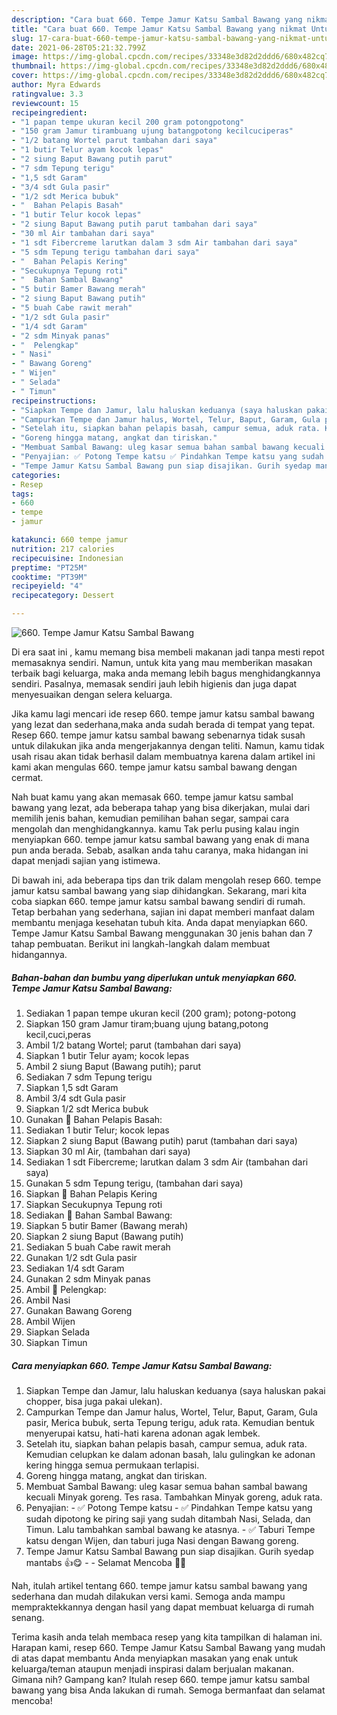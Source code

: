 ```yaml
---
description: "Cara buat 660. Tempe Jamur Katsu Sambal Bawang yang nikmat Untuk Jualan"
title: "Cara buat 660. Tempe Jamur Katsu Sambal Bawang yang nikmat Untuk Jualan"
slug: 17-cara-buat-660-tempe-jamur-katsu-sambal-bawang-yang-nikmat-untuk-jualan
date: 2021-06-28T05:21:32.799Z
image: https://img-global.cpcdn.com/recipes/33348e3d82d2ddd6/680x482cq70/660-tempe-jamur-katsu-sambal-bawang-foto-resep-utama.jpg
thumbnail: https://img-global.cpcdn.com/recipes/33348e3d82d2ddd6/680x482cq70/660-tempe-jamur-katsu-sambal-bawang-foto-resep-utama.jpg
cover: https://img-global.cpcdn.com/recipes/33348e3d82d2ddd6/680x482cq70/660-tempe-jamur-katsu-sambal-bawang-foto-resep-utama.jpg
author: Myra Edwards
ratingvalue: 3.3
reviewcount: 15
recipeingredient:
- "1 papan tempe ukuran kecil 200 gram potongpotong"
- "150 gram Jamur tirambuang ujung batangpotong kecilcuciperas"
- "1/2 batang Wortel parut tambahan dari saya"
- "1 butir Telur ayam kocok lepas"
- "2 siung Baput Bawang putih parut"
- "7 sdm Tepung terigu"
- "1,5 sdt Garam"
- "3/4 sdt Gula pasir"
- "1/2 sdt Merica bubuk"
- "  Bahan Pelapis Basah"
- "1 butir Telur kocok lepas"
- "2 siung Baput Bawang putih parut tambahan dari saya"
- "30 ml Air tambahan dari saya"
- "1 sdt Fibercreme larutkan dalam 3 sdm Air tambahan dari saya"
- "5 sdm Tepung terigu tambahan dari saya"
- "  Bahan Pelapis Kering"
- "Secukupnya Tepung roti"
- "  Bahan Sambal Bawang"
- "5 butir Bamer Bawang merah"
- "2 siung Baput Bawang putih"
- "5 buah Cabe rawit merah"
- "1/2 sdt Gula pasir"
- "1/4 sdt Garam"
- "2 sdm Minyak panas"
- "  Pelengkap"
- " Nasi"
- " Bawang Goreng"
- " Wijen"
- " Selada"
- " Timun"
recipeinstructions:
- "Siapkan Tempe dan Jamur, lalu haluskan keduanya (saya haluskan pakai chopper, bisa juga pakai ulekan)."
- "Campurkan Tempe dan Jamur halus, Wortel, Telur, Baput, Garam, Gula pasir, Merica bubuk, serta Tepung terigu, aduk rata. Kemudian bentuk menyerupai katsu, hati-hati karena adonan agak lembek."
- "Setelah itu, siapkan bahan pelapis basah, campur semua, aduk rata. Kemudian celupkan ke dalam adonan basah, lalu gulingkan ke adonan kering hingga semua permukaan terlapisi."
- "Goreng hingga matang, angkat dan tiriskan."
- "Membuat Sambal Bawang: uleg kasar semua bahan sambal bawang kecuali Minyak goreng. Tes rasa. Tambahkan Minyak goreng, aduk rata."
- "Penyajian: ✅ Potong Tempe katsu ✅ Pindahkan Tempe katsu yang sudah dipotong ke piring saji yang sudah ditambah Nasi, Selada, dan Timun. Lalu tambahkan sambal bawang ke atasnya. ✅ Taburi Tempe katsu dengan Wijen, dan taburi juga Nasi dengan Bawang goreng."
- "Tempe Jamur Katsu Sambal Bawang pun siap disajikan. Gurih syedap mantabs 👍😋  Selamat Mencoba 🙏😊"
categories:
- Resep
tags:
- 660
- tempe
- jamur

katakunci: 660 tempe jamur 
nutrition: 217 calories
recipecuisine: Indonesian
preptime: "PT25M"
cooktime: "PT39M"
recipeyield: "4"
recipecategory: Dessert

---
```



![660. Tempe Jamur Katsu Sambal Bawang](https://img-global.cpcdn.com/recipes/33348e3d82d2ddd6/680x482cq70/660-tempe-jamur-katsu-sambal-bawang-foto-resep-utama.jpg)

Di era  saat ini , kamu memang bisa membeli makanan jadi tanpa mesti repot memasaknya sendiri. Namun, untuk kita yang mau memberikan masakan terbaik bagi keluarga, maka anda memang lebih bagus menghidangkannya sendiri. Pasalnya, memasak sendiri jauh lebih higienis dan juga dapat menyesuaikan dengan selera keluarga.

Jika kamu lagi mencari ide resep 660. tempe jamur katsu sambal bawang yang lezat dan sederhana,maka anda sudah berada di tempat yang tepat. Resep 660. tempe jamur katsu sambal bawang  sebenarnya tidak susah untuk dilakukan jika anda mengerjakannya dengan teliti. Namun, kamu tidak usah risau akan tidak berhasil dalam membuatnya 
karena dalam artikel ini kami akan mengulas 660. tempe jamur katsu sambal bawang dengan cermat.  



Nah buat kamu yang akan memasak 660. tempe jamur katsu sambal bawang yang lezat, ada beberapa tahap yang bisa dikerjakan, mulai dari memilih jenis bahan, kemudian pemilihan bahan segar, sampai cara mengolah dan menghidangkannya. kamu Tak perlu pusing kalau ingin menyiapkan 660. tempe jamur katsu sambal bawang yang enak di mana pun anda berada. Sebab, asalkan anda  tahu caranya, maka hidangan ini dapat menjadi sajian yang istimewa.

Di bawah ini, ada beberapa tips dan trik dalam mengolah resep 660. tempe jamur katsu sambal bawang yang siap dihidangkan. Sekarang, mari kita coba siapkan 660. tempe jamur katsu sambal bawang sendiri di rumah. Tetap berbahan yang sederhana, sajian ini dapat memberi manfaat dalam membantu menjaga kesehatan tubuh kita. Anda dapat menyiapkan 660. Tempe Jamur Katsu Sambal Bawang menggunakan 30 jenis bahan dan 7 tahap pembuatan. Berikut ini langkah-langkah dalam membuat hidangannya.

<!--inarticleads1-->

##### Bahan-bahan dan bumbu yang diperlukan untuk menyiapkan 660. Tempe Jamur Katsu Sambal Bawang:

1. Sediakan 1 papan tempe ukuran kecil (200 gram); potong-potong
1. Siapkan 150 gram Jamur tiram;buang ujung batang,potong kecil,cuci,peras
1. Ambil 1/2 batang Wortel; parut (tambahan dari saya)
1. Siapkan 1 butir Telur ayam; kocok lepas
1. Ambil 2 siung Baput (Bawang putih); parut
1. Sediakan 7 sdm Tepung terigu
1. Siapkan 1,5 sdt Garam
1. Ambil 3/4 sdt Gula pasir
1. Siapkan 1/2 sdt Merica bubuk
1. Gunakan  📌 Bahan Pelapis Basah:
1. Sediakan 1 butir Telur; kocok lepas
1. Siapkan 2 siung Baput (Bawang putih) parut (tambahan dari saya)
1. Siapkan 30 ml Air, (tambahan dari saya)
1. Sediakan 1 sdt Fibercreme; larutkan dalam 3 sdm Air (tambahan dari saya)
1. Gunakan 5 sdm Tepung terigu, (tambahan dari saya)
1. Siapkan  📌 Bahan Pelapis Kering
1. Siapkan Secukupnya Tepung roti
1. Sediakan  📌 Bahan Sambal Bawang:
1. Siapkan 5 butir Bamer (Bawang merah)
1. Siapkan 2 siung Baput (Bawang putih)
1. Sediakan 5 buah Cabe rawit merah
1. Gunakan 1/2 sdt Gula pasir
1. Sediakan 1/4 sdt Garam
1. Gunakan 2 sdm Minyak panas
1. Ambil  📌 Pelengkap:
1. Ambil  Nasi
1. Gunakan  Bawang Goreng
1. Ambil  Wijen
1. Siapkan  Selada
1. Siapkan  Timun




<!--inarticleads2-->

##### Cara menyiapkan 660. Tempe Jamur Katsu Sambal Bawang:

1. Siapkan Tempe dan Jamur, lalu haluskan keduanya (saya haluskan pakai chopper, bisa juga pakai ulekan).
1. Campurkan Tempe dan Jamur halus, Wortel, Telur, Baput, Garam, Gula pasir, Merica bubuk, serta Tepung terigu, aduk rata. Kemudian bentuk menyerupai katsu, hati-hati karena adonan agak lembek.
1. Setelah itu, siapkan bahan pelapis basah, campur semua, aduk rata. Kemudian celupkan ke dalam adonan basah, lalu gulingkan ke adonan kering hingga semua permukaan terlapisi.
1. Goreng hingga matang, angkat dan tiriskan.
1. Membuat Sambal Bawang: uleg kasar semua bahan sambal bawang kecuali Minyak goreng. Tes rasa. Tambahkan Minyak goreng, aduk rata.
1. Penyajian: - ✅ Potong Tempe katsu - ✅ Pindahkan Tempe katsu yang sudah dipotong ke piring saji yang sudah ditambah Nasi, Selada, dan Timun. Lalu tambahkan sambal bawang ke atasnya. - ✅ Taburi Tempe katsu dengan Wijen, dan taburi juga Nasi dengan Bawang goreng.
1. Tempe Jamur Katsu Sambal Bawang pun siap disajikan. Gurih syedap mantabs 👍😋 -  - Selamat Mencoba 🙏😊




Nah, itulah artikel tentang  660. tempe jamur katsu sambal bawang  yang sederhana dan mudah dilakukan versi kami. Semoga anda mampu mempraktekkannya dengan hasil yang dapat membuat keluarga di rumah senang. 

Terima kasih anda telah membaca resep yang kita tampilkan di halaman ini. Harapan kami, resep  660. Tempe Jamur Katsu Sambal Bawang yang mudah di atas dapat membantu Anda menyiapkan masakan yang enak untuk keluarga/teman ataupun menjadi inspirasi dalam berjualan makanan. Gimana nih? Gampang kan? Itulah resep 660. tempe jamur katsu sambal bawang yang bisa Anda lakukan di rumah. Semoga bermanfaat dan selamat mencoba!

